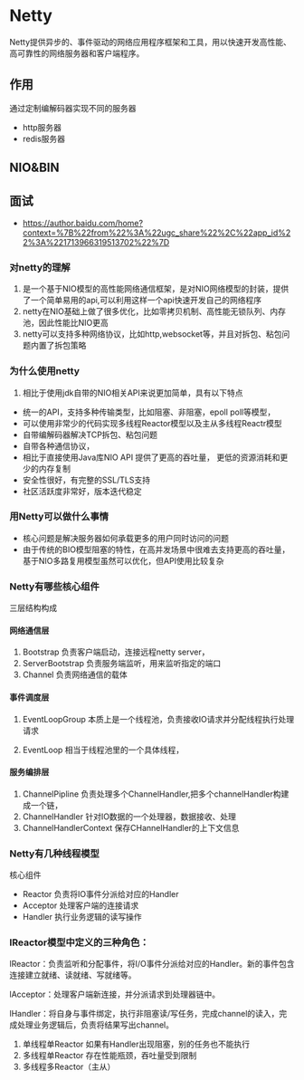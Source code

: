 # Netty
Netty提供异步的、事件驱动的网络应用程序框架和工具，用以快速开发高性能、高可靠性的网络服务器和客户端程序。
## 作用
通过定制编解码器实现不同的服务器

* http服务器
* redis服务器
## NIO&BIN



## 面试
* https://author.baidu.com/home?context=%7B%22from%22%3A%22ugc_share%22%2C%22app_id%22%3A%221713966319513702%22%7D
### 对netty的理解
1. 是一个基于NIO模型的高性能网络通信框架，是对NIO网络模型的封装，提供了一个简单易用的api,可以利用这样一个api快速开发自己的网络程序
2. netty在NIO基础上做了很多优化，比如零拷贝机制、高性能无锁队列、内存池，因此性能比NIO更高
3. netty可以支持多种网络协议，比如http,websocket等，并且对拆包、粘包问题内置了拆包策略
### 为什么使用netty
1. 相比于使用jdk自带的NIO相关API来说更加简单，具有以下特点
* 统一的API，支持多种传输类型，比如阻塞、非阻塞，epoll poll等模型，
* 可以使用非常少的代码实现多线程Reactor模型以及主从多线程Reactr模型
* 自带编解码器解决TCP拆包、粘包问题
* 自带各种通信协议，
* 相比于直接使用Java库NIO API 提供了更高的吞吐量， 更低的资源消耗和更少的内存复制
* 安全性很好，有完整的SSL/TLS支持	
* 社区活跃度非常好，版本迭代稳定
### 用Netty可以做什么事情
* 核心问题是解决服务器如何承载更多的用户同时访问的问题
* 由于传统的BIO模型阻塞的特性，在高并发场景中很难去支持更高的吞吐量，
  基于NIO多路复用模型虽然可以优化，但API使用比较复杂

### Netty有哪些核心组件
三层结构构成
#### 网络通信层
1. Bootstrap
负责客户端启动，连接远程netty server，
2. ServerBootstrap
负责服务端监听，用来监听指定的端口
3. Channel
负责网络通信的载体
#### 事件调度层



1. EventLoopGroup
本质上是一个线程池，负责接收IO请求并分配线程执行处理请求

2. EventLoop
相当于线程池里的一个具体线程，
#### 服务编排层
1. ChannelPipline
负责处理多个ChannelHandler,把多个channelHandler构建成一个链，
2. ChannelHandler
针对IO数据的一个处理器，数据接收、处理
3. ChannelHandlerContext
保存CHannelHandler的上下文信息
### Netty有几种线程模型
核心组件
* Reactor
负责将IO事件分派给对应的Handler 
* Acceptor
处理客户端的连接请求
* Handler
执行业务逻辑的读写操作

### lReactor模型中定义的三种角色：

lReactor：负责监听和分配事件，将I/O事件分派给对应的Handler。新的事件包含连接建立就绪、读就绪、写就绪等。

lAcceptor：处理客户端新连接，并分派请求到处理器链中。

lHandler：将自身与事件绑定，执行非阻塞读/写任务，完成channel的读入，完成处理业务逻辑后，负责将结果写出channel。

1. 单线程单Reactor
如果有Handler出现阻塞，别的任务也不能执行
2. 多线程单Reactor
存在性能瓶颈，吞吐量受到限制
3. 多线程多Reactor（主从）

